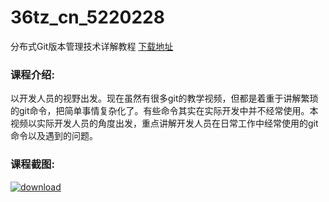 # 36tz_cn_5220228
分布式Git版本管理技术详解教程
[下载地址](http://www.36tz.cn/article/5220228 "下载地址")
### 课程介绍:
以开发人员的视野出发。现在虽然有很多git的教学视频，但都是着重于讲解繁琐的git命令，把简单事情复杂化了。有些命令其实在实际开发中并不经常使用。本视频以实际开发人员的角度出发，重点讲解开发人员在日常工作中经常使用的git命令以及遇到的问题。

### 课程截图:
[![download](http://36tz.cn/muke_img/2021_06_2-47.png "下载地址")](http://www.36tz.cn "下载地址")
